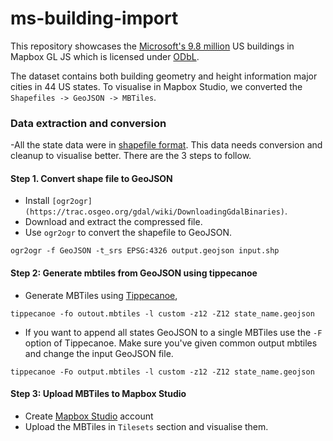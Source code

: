 # ms-building-import

This repository showcases the [Microsoft's 9.8 million](https://wiki.openstreetmap.org/wiki/Microsoft_Building_Footprint_Data
) US buildings in Mapbox GL JS which is licensed under [ODbL](https://wiki.openstreetmap.org/wiki/Open_Database_License). 

The dataset contains both building geometry and height information major cities in 44 US states. To visualise in Mapbox Studio, we converted the 
`Shapefiles -> GeoJSON -> MBTiles`.

### Data extraction and conversion
-All the state data were in [shapefile format](https://wiki.openstreetmap.org/wiki/Microsoft_Building_Footprint_Data#Data_Catalog). This data needs conversion and cleanup to visualise better.  There are the 3 steps to follow.

#### Step 1. Convert shape file to GeoJSON
- Install `[ogr2ogr](https://trac.osgeo.org/gdal/wiki/DownloadingGdalBinaries)`.
- Download and extract the compressed file. 
- Use `ogr2ogr` to convert the shapefile to GeoJSON.

 `ogr2ogr -f GeoJSON -t_srs EPSG:4326 output.geojson input.shp`

#### Step 2: Generate mbtiles from GeoJSON using tippecanoe
- Generate MBTiles using [Tippecanoe](https://github.com/mapbox/tippecanoe),

 `tippecanoe -fo outout.mbtiles -l custom -z12 -Z12 state_name.geojson`

 - If you want to append all states GeoJSON to a single MBTiles use the `-F` option of Tippecanoe. 
 Make sure you've given common output mbtiles and change the input GeoJSON file.

 `tippecanoe -Fo output.mbtiles -l custom -z12 -Z12 state_name.geojson`

#### Step 3: Upload MBTiles to Mapbox Studio
- Create [Mapbox Studio](https://www.mapbox.com/signup/) account
- Upload the MBTiles in `Tilesets` section and visualise them.
